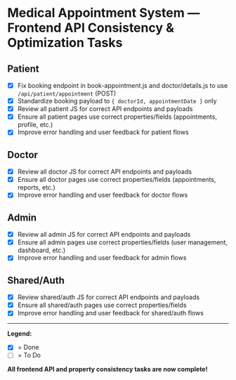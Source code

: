 # Medical Appointment System — Frontend API Consistency & Optimization Tasks

## Patient
- [x] Fix booking endpoint in book-appointment.js and doctor/details.js to use `/api/patient/appointment` (POST)
- [x] Standardize booking payload to `{ doctorId, appointmentDate }` only
- [x] Review all patient JS for correct API endpoints and payloads
- [x] Ensure all patient pages use correct properties/fields (appointments, profile, etc.)
- [x] Improve error handling and user feedback for patient flows

## Doctor
- [x] Review all doctor JS for correct API endpoints and payloads
- [x] Ensure all doctor pages use correct properties/fields (appointments, reports, etc.)
- [x] Improve error handling and user feedback for doctor flows

## Admin
- [x] Review all admin JS for correct API endpoints and payloads
- [x] Ensure all admin pages use correct properties/fields (user management, dashboard, etc.)
- [x] Improve error handling and user feedback for admin flows

## Shared/Auth
- [x] Review shared/auth JS for correct API endpoints and payloads
- [x] Ensure all shared/auth pages use correct properties/fields
- [x] Improve error handling and user feedback for shared/auth flows

---

**Legend:**
- [x] = Done
- [ ] = To Do

**All frontend API and property consistency tasks are now complete!** 